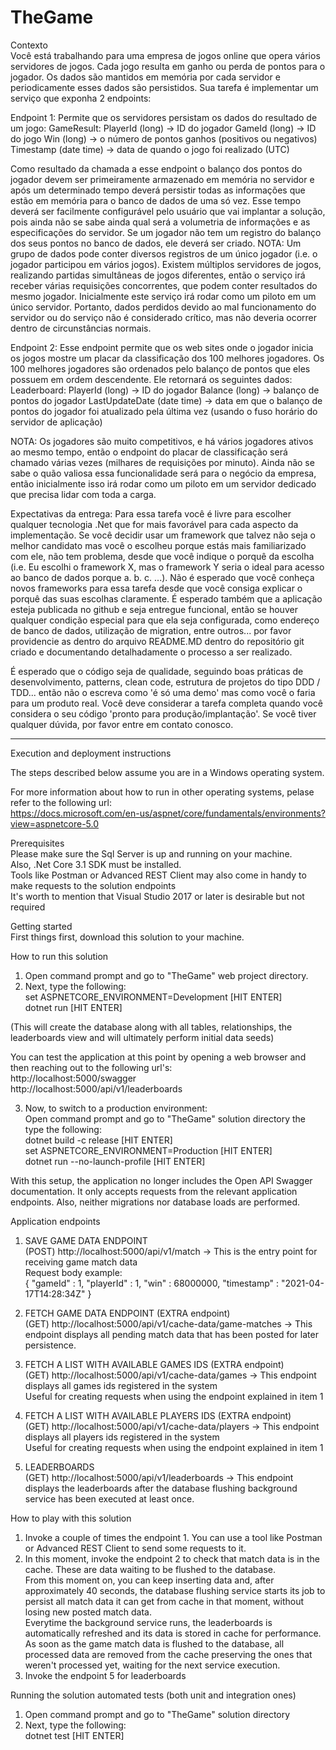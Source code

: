 # TheGame

Contexto<br/>
Você está trabalhando para uma empresa de jogos online que opera vários servidores de jogos. Cada jogo resulta em ganho ou perda de pontos
para o jogador.
Os dados são mantidos em memória por cada servidor e periodicamente esses dados são persistidos. Sua tarefa é implementar um serviço que
exponha 2 endpoints:

Endpoint 1:
Permite que os servidores persistam os dados do resultado de um jogo:
 GameResult: 
   PlayerId (long) -> ID do jogador
   GameId (long) -> ID do jogo 
   Win (long) -> o número de pontos ganhos (positivos ou negativos)
   Timestamp (date time) -> data de quando o jogo foi realizado (UTC)

Como resultado da chamada a esse endpoint o balanço dos pontos do jogador devem ser primeiramente armazenado em memória no servidor
e após um determinado tempo deverá persistir todas as informações que estão em memória para o banco de dados de uma só vez.
Esse tempo deverá ser facilmente configurável pelo usuário que vai implantar a solução, pois ainda não se sabe ainda qual será a 
volumetria de informações e as especificações do servidor. Se um jogador não tem um registro do balanço dos seus pontos no banco de dados,
ele deverá ser criado. NOTA: Um grupo de dados pode conter diversos registros de um único jogador (i.e. o jogador participou em vários
jogos).
Existem múltiplos servidores de jogos, realizando partidas simultâneas de jogos diferentes, então o serviço irá receber várias requisições
concorrentes, que podem conter resultados do mesmo jogador. Inicialmente este serviço irá rodar como um piloto em um único servidor.
Portanto, dados perdidos devido ao mal funcionamento do servidor ou do serviço não é considerado crítico, mas não deveria ocorrer dentro
de circunstâncias normais. 

Endpoint 2: 
Esse endpoint permite que os web sites onde o jogador inicia os jogos mostre um placar da classificação dos 100 melhores jogadores. Os
100 melhores jogadores são ordenados pelo balanço de pontos que eles possuem em ordem descendente.
Ele retornará os seguintes dados:
Leaderboard:
   PlayerId (long) -> ID do jogador
   Balance (long) -> balanço de pontos do jogador
   LastUpdateDate (date time) -> data em que o balanço de pontos do jogador foi atualizado pela última vez (usando o fuso horário do
   servidor de aplicação) 

NOTA:
Os jogadores são muito competitivos, e há vários jogadores ativos ao mesmo tempo, então o endpoint do placar de classificação será chamado
várias vezes (milhares de requisições por minuto). Ainda não se sabe o quão valiosa essa funcionalidade será para o negócio da empresa,
então inicialmente isso irá rodar como um piloto em um servidor dedicado que precisa lidar com toda a carga.

Expectativas da entrega:
Para essa tarefa você é livre para escolher qualquer tecnologia .Net que for mais favorável para cada aspecto da implementação.
Se você decidir usar um framework que talvez não seja o melhor candidato mas você o escolheu porque estás mais familiarizado com ele,
não tem problema, desde que você indique o porquê da escolha (i.e. Eu escolhi o framework X, mas o framework Y seria o ideal para
acesso ao banco de dados porque a. b. c. ...). Não é esperado que você conheça novos frameworks para essa tarefa desde que você consiga
explicar o porquê das suas escolhas claramente.
É esperado também que a aplicação esteja publicada no github e seja entregue funcional, então se houver qualquer condição especial para
que ela seja configurada, como endereço de banco de dados, utilização de migration, entre outros... por favor providencie as dentro do
arquivo README.MD dentro do repositório git criado e documentando detalhadamente o processo a ser realizado.

É esperado que o código seja de qualidade, seguindo boas práticas de desenvolvimento, patterns, clean code, estrutura de projetos do tipo
DDD / TDD... então não o escreva como 'é só uma demo' mas como você o faria para um produto real. Você deve considerar a tarefa completa
quando você considera o seu código 'pronto para produção/implantação'.
Se você tiver qualquer dúvida, por favor entre em contato conosco.

-----------------------------------------------------------------------------------------------------

Execution and deployment instructions

The steps described below assume you are in a Windows operating system.

For more information about how to run in other operating systems, pelase refer to the following url:<br/>
https://docs.microsoft.com/en-us/aspnet/core/fundamentals/environments?view=aspnetcore-5.0

Prerequisites<br/>
Please make sure the Sql Server is up and running on your machine.<br/>
Also, .Net Core 3.1 SDK must be installed.<br/>
Tools like Postman or Advanced REST Client may also come in handy to make requests to the solution endpoints<br/>
It's worth to mention that Visual Studio 2017 or later is desirable but not required<br/>

Getting started<br/>
First things first, download this solution to your machine.

How to run this solution<br/>
1. Open command prompt and go to "TheGame" web project directory.<br/>
2. Next, type the following:<br/>
   set ASPNETCORE_ENVIRONMENT=Development [HIT ENTER]<br/>
   dotnet run [HIT ENTER]<br/>

(This will create the database along with all tables, relationships, the leaderboards view and will ultimately perform initial data seeds)<br/>

You can test the application at this point by opening a web browser and then reaching out to the following url's:<br/>
http://localhost:5000/swagger<br/>
http://localhost:5000/api/v1/leaderboards<br/>

3. Now, to switch to a production environment:<br/>
Open command prompt and go to "TheGame" solution directory the type the following:<br/>
 dotnet build -c release [HIT ENTER]<br/>
 set ASPNETCORE_ENVIRONMENT=Production [HIT ENTER]<br/>
 dotnet run --no-launch-profile [HIT ENTER]<br/>

With this setup, the application no longer includes the Open API Swagger documentation.
It only accepts requests from the relevant application endpoints.
Also, neither migrations nor database loads are performed.

Application endpoints
1. SAVE GAME DATA ENDPOINT<br/>
(POST) http://localhost:5000/api/v1/match -> This is the entry point for receiving game match data<br/>
Request body example:<br/>
{
    "gameId" : 1,
    "playerId" : 1,
    "win" : 68000000,
    "timestamp" : "2021-04-17T14:28:34Z"
}

2. FETCH GAME DATA ENDPOINT (EXTRA endpoint)<br/>
(GET)  http://localhost:5000/api/v1/cache-data/game-matches -> This endpoint displays all pending match data that has been posted for later persistence.

3. FETCH A LIST WITH AVAILABLE GAMES IDS (EXTRA endpoint)<br/>
(GET)  http://localhost:5000/api/v1/cache-data/games -> This endpoint displays all games ids registered in the system<br/>
Useful for creating requests when using the endpoint explained in item 1

4. FETCH A LIST WITH AVAILABLE PLAYERS IDS  (EXTRA endpoint)<br/>
(GET)  http://localhost:5000/api/v1/cache-data/players -> This endpoint displays all players ids registered in the system<br/>
Useful for creating requests when using the endpoint explained in item 1

5. LEADERBOARDS<br/>
(GET)  http://localhost:5000/api/v1/leaderboards -> This endpoint displays the leaderboards after the database flushing background service
has been executed at least once.

How to play with this solution<br/>
1. Invoke a couple of times the endpoint 1. You can use a tool like Postman or Advanced REST Client to send some requests to it.<br/>
2. In this moment, invoke the endpoint 2 to check that match data is in the cache. These are data waiting to be flushed to the database.<br/>
From this moment on, you can keep inserting data and, after approximately 40 seconds, the database flushing service starts its job to persist all match data
it can get from cache in that moment, without losing new posted match data.<br/>
Everytime the background service runs, the leaderboards is automatically refreshed and its data is stored in cache for performance.
As soon as the game match data is flushed to the database, all processed data are removed from the cache preserving the ones that weren't processed yet,
waiting for the next service execution.<br/>
3. Invoke the endpoint 5 for leaderboards

Running the solution automated tests (both unit and integration ones)
1. Open command prompt and go to "TheGame" solution directory<br/>
2. Next, type the following:<br/>
   dotnet test [HIT ENTER]
